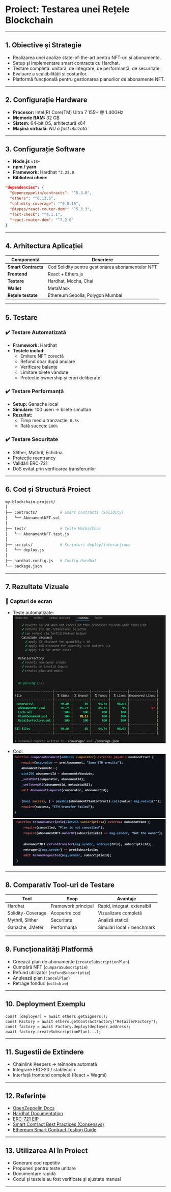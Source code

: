 # Proiect: Testarea unei Rețele Blockchain
---

## 1. Obiective și Strategie

- Realizarea unei analize state-of-the-art pentru NFT-uri și abonamente.
- Setup și implementare smart contracts cu Hardhat.
- Testare completă: unitară, de integrare, de performanță, de securitate.
- Evaluare a scalabilității și costurilor.
- Platformă funcțională pentru gestionarea planurilor de abonamente NFT.

---

## 2. Configurație Hardware

- **Procesor:** Intel(R) Core(TM) Ultra 7 155H @ 1.40GHz  
- **Memorie RAM:** 32 GB  
- **Sistem:** 64-bit OS, arhitectură x64  
- **Mașină virtuală:** *NU a fost utilizată*

---

## 3. Configurație Software

- **Node.js** `v18+`
- **npm / yarn**
- **Framework:** Hardhat `^2.23.0`
- **Biblioteci cheie:**

```json
"dependencies": {
  "@openzeppelin/contracts": "^5.3.0",
  "ethers": "^6.13.5",
  "solidity-coverage": "^0.8.15",
  "@types/react-router-dom": "^5.3.3",
  "fast-check": "^4.1.1",
  "react-router-dom": "^7.2.0"
}
```

---

## 4. Arhitectura Aplicației

| Componentă         | Descriere |
|--------------------|----------|
| **Smart Contracts** | Cod Solidity pentru gestionarea abonamentelor NFT |
| **Frontend**        | React + Ethers.js |
| **Testare**         | Hardhat, Mocha, Chai |
| **Wallet**          | MetaMask |
| **Rețele testate**  | Ethereum Sepolia, Polygon Mumbai |

---

## 5. Testare

### ✔️ Testare Automatizată

- **Framework:** Hardhat
- **Testele includ:**
  - Emitere NFT corectă
  - Refund doar după anulare
  - Verificare balanțe
  - Limitare bilete vândute
  - Protecție ownership și erori deliberate

### ✔️ Testare Performanță

- **Setup:** Ganache local
- **Simulare:** 100 useri → bilete simultan
- **Rezultat:**  
  - Timp mediu tranzacție: `0.5s`  
  - Rată succes: `100%`

### ✔️ Testare Securitate

- Slither, Mythril, Echidna
- Protecție reentrancy
- Validări ERC-721
- DoS evitat prin verificarea transferurilor

---

## 6. Cod și Structură Proiect

```bash
my-blockchain-project/
│
├── contracts/          # Smart Contracts (Solidity)
│   └── AbonamentNFT.sol
│
├── test/               # Teste Mocha/Chai
│   └── AbonamentNFT.test.js
│
├── scripts/            # Scripturi deploy/interacțiune
│   └── deploy.js
│
├── hardhat.config.js   # Config Hardhat
└── package.json
```

---

## 7. Rezultate Vizuale


### 📸 Capturi de ecran

- Teste automatizate:
  ![Testare Hardhat](./poze/rezultate.png)

- Cod:
  ![Acoperire cod](./poze/cod1.png)
  ![Execuție completă](./poze/cod2.png)

---

## 8. Comparativ Tool-uri de Testare

| Tool                  | Scop                 | Avantaje                  |
|-----------------------|----------------------|----------------------------|
| Hardhat               | Framework principal  | Rapid, integrat, extensibil |
| Solidity-Coverage     | Acoperire cod        | Vizualizare completă       |
| Mythril, Slither      | Securitate           | Analiză statică            |
| Ganache, JMeter       | Performanță          | Simulări local + benchmark |

---

## 9. Funcționalități Platformă

- Creează plan de abonamente (`createSubscriptionPlan`)
- Cumpără NFT (`cumparaSubscriptie`)
- Refund utilizator (`refundSubscriptie`)
- Anulează plan (`cancelPlan`)
- Retrage fonduri (`withdraw`)

---

## 10. Deployment Exemplu

```solidity
const [deployer] = await ethers.getSigners();
const Factory = await ethers.getContractFactory("RetailerFactory");
const factory = await Factory.deploy(deployer.address);
await factory.createSubscriptionPlan(...);
```

---

## 11. Sugestii de Extindere

- Chainlink Keepers → reînnoire automată
- Integrare ERC-20 / stablecoin
- Interfață frontend completă (React + Wagmi)

---

## 12. Referințe

- [OpenZeppelin Docs](https://docs.openzeppelin.com/)
- [Hardhat Documentation](https://hardhat.org/)
- [ERC-721 EIP](https://eips.ethereum.org/EIPS/eip-721)
- [Smart Contract Best Practices (Consensys)](https://consensys.github.io/smart-contract-best-practices/)
- [Ethereum Smart Contract Testing Guide](https://ethereum.org/en/developers/docs/smart-contracts/testing/)

---

## 13. Utilizarea AI în Proiect

- Generare cod repetitiv
- Propuneri pentru teste unitare
- Documentare rapidă
- Codul și testele au fost verificate și ajustate manual

---
